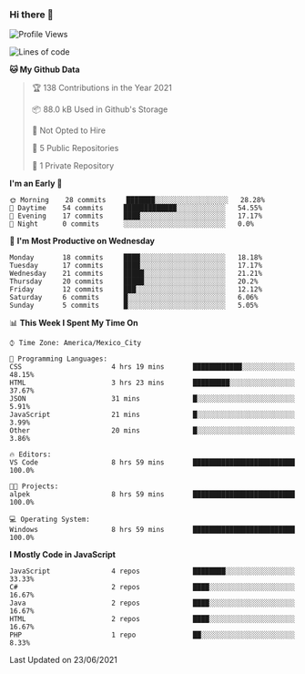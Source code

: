 ### Hi there 👋

<!--START_SECTION:waka-->
![Profile Views](http://img.shields.io/badge/Profile%20Views-0-blue)

![Lines of code](https://img.shields.io/badge/From%20Hello%20World%20I%27ve%20Written-1.8%20million%20lines%20of%20code-blue)

**🐱 My Github Data** 

> 🏆 138 Contributions in the Year 2021
 > 
> 📦 88.0 kB Used in Github's Storage 
 > 
> 🚫 Not Opted to Hire
 > 
> 📜 5 Public Repositories 
 > 
> 🔑 1 Private Repository 
 > 
**I'm an Early 🐤** 

```text
🌞 Morning    28 commits     ███████░░░░░░░░░░░░░░░░░░   28.28% 
🌆 Daytime    54 commits     █████████████░░░░░░░░░░░░   54.55% 
🌃 Evening    17 commits     ████░░░░░░░░░░░░░░░░░░░░░   17.17% 
🌙 Night      0 commits      ░░░░░░░░░░░░░░░░░░░░░░░░░   0.0%

```
📅 **I'm Most Productive on Wednesday** 

```text
Monday       18 commits     ████░░░░░░░░░░░░░░░░░░░░░   18.18% 
Tuesday      17 commits     ████░░░░░░░░░░░░░░░░░░░░░   17.17% 
Wednesday    21 commits     █████░░░░░░░░░░░░░░░░░░░░   21.21% 
Thursday     20 commits     █████░░░░░░░░░░░░░░░░░░░░   20.2% 
Friday       12 commits     ███░░░░░░░░░░░░░░░░░░░░░░   12.12% 
Saturday     6 commits      █░░░░░░░░░░░░░░░░░░░░░░░░   6.06% 
Sunday       5 commits      █░░░░░░░░░░░░░░░░░░░░░░░░   5.05%

```


📊 **This Week I Spent My Time On** 

```text
⌚︎ Time Zone: America/Mexico_City

💬 Programming Languages: 
CSS                      4 hrs 19 mins       ████████████░░░░░░░░░░░░░   48.15% 
HTML                     3 hrs 23 mins       █████████░░░░░░░░░░░░░░░░   37.67% 
JSON                     31 mins             █░░░░░░░░░░░░░░░░░░░░░░░░   5.91% 
JavaScript               21 mins             █░░░░░░░░░░░░░░░░░░░░░░░░   3.99% 
Other                    20 mins             █░░░░░░░░░░░░░░░░░░░░░░░░   3.86%

🔥 Editors: 
VS Code                  8 hrs 59 mins       █████████████████████████   100.0%

🐱‍💻 Projects: 
alpek                    8 hrs 59 mins       █████████████████████████   100.0%

💻 Operating System: 
Windows                  8 hrs 59 mins       █████████████████████████   100.0%

```

**I Mostly Code in JavaScript** 

```text
JavaScript               4 repos             ████████░░░░░░░░░░░░░░░░░   33.33% 
C#                       2 repos             ████░░░░░░░░░░░░░░░░░░░░░   16.67% 
Java                     2 repos             ████░░░░░░░░░░░░░░░░░░░░░   16.67% 
HTML                     2 repos             ████░░░░░░░░░░░░░░░░░░░░░   16.67% 
PHP                      1 repo              ██░░░░░░░░░░░░░░░░░░░░░░░   8.33%

```



 Last Updated on 23/06/2021
<!--END_SECTION:waka-->

<!--
**JorgeGinez/JorgeGinez** is a ✨ _special_ ✨ repository because its `README.md` (this file) appears on your GitHub profile.

Here are some ideas to get you started:

- 🔭 I’m currently working on ...
- 🌱 I’m currently learning ...
- 👯 I’m looking to collaborate on ...
- 🤔 I’m looking for help with ...
- 💬 Ask me about ...
- 📫 How to reach me: ...
- 😄 Pronouns: ...
- ⚡ Fun fact: ...
-->
